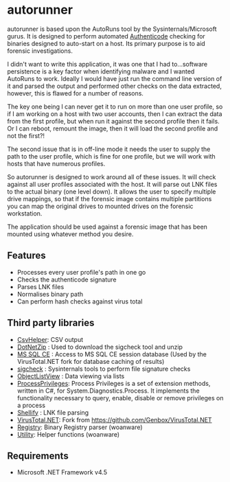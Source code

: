 autorunner
==========

autorunner is based upon the AutoRuns tool by the Sysinternals/Microsoft gurus. It is designed to perform automated [Authenticode](http://msdn.microsoft.com/en-gb/library/ms537359(v=vs.85).aspx) checking for binaries designed to auto-start on a host. Its primary purpose is to aid forensic investigations.

I didn't want to write this application, it was one that I had to...software persistence is a key factor when identifying malware and I wanted AutoRuns to work. Ideally I would have just run the command line version of it and parsed the output and performed other checks on the data extracted, however, this is flawed for a number of reasons. 

The key one being I can never get it to run on more than one user profile, so if I am working on a host with two user accounts, then I can extract the data from the first profile, but when run it against the second profile then it fails. Or I can reboot, remount the image, then it will load the second profile and not the first?!

The second issue that is in off-line mode it needs the user to supply the path to the user profile, which is fine for one profile, but we will work with hosts that have numerous profiles.

So autorunner is designed to work around all of these issues. It will check against all user profiles associated with the host. It will parse out LNK files to the actual binary (one level down). It allows the user to specify multiple drive mappings, so that if the forensic image contains multiple partitions you can map the original drives to mounted drives on the forensic workstation.

The application should be used against a forensic image that has been mounted using whatever method you desire.

## Features ##

- Processes every user profile's path in one go
- Checks the authenticode signature
- Parses LNK files
- Normalises binary path
- Can perform hash checks against virus total

## Third party libraries ##

- [CsvHelper](https://github.com/JoshClose/CsvHelper): CSV output
- [DotNetZip](http://dotnetzip.codeplex.com/) : Used to download the sigcheck tool and unzip
- [MS SQL CE](http://www.microsoft.com/en-us/download/details.aspx?id=30709) : Access to MS SQL CE session database (Used by the VirusTotal.NET fork for database caching of results)
- [sigcheck](http://technet.microsoft.com/en-gb/sysinternals/bb897441.aspx) : Sysinternals tools to perform file signature checks 
- [ObjectListView](http://objectlistview.sourceforge.net/cs/index.html) : Data viewing via lists 
- [ProcessPrivileges](http://processprivileges.codeplex.com/): Process Privileges is a set of extension methods, written in C#, for System.Diagnostics.Process. It implements the functionality necessary to query, enable, disable or remove privileges on a process
- [Shellify](http://sourceforge.net/projects/shellify/) : LNK file parsing
- [VirusTotal.NET](https://github.com/woanware/VirusTotal.NET): Fork from https://github.com/Genbox/VirusTotal.NET
- [Registry](https://github.com/woanware/Registry): Binary Registry parser (woanware)
- [Utility](http://www.woanware.co.uk): Helper functions (woanware)

## Requirements ##

- Microsoft .NET Framework v4.5